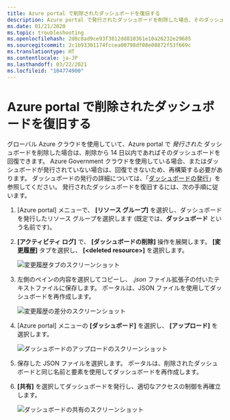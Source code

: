 ```yaml
---
title: Azure portal で削除されたダッシュボードを復旧する
description: Azure portal で発行されたダッシュボードを削除した場合、そのダッシュボードを復旧できます。
ms.date: 01/21/2020
ms.topic: troubleshooting
ms.openlocfilehash: 2d0c8ad9ce93f3812dd810361e10a26232e29685
ms.sourcegitcommit: 2c1b93301174fccea00798df08e08872f53f669c
ms.translationtype: HT
ms.contentlocale: ja-JP
ms.lasthandoff: 03/22/2021
ms.locfileid: "104774900"
---
```

# <a name="recover-a-deleted-dashboard-in-the-azure-portal"></a>Azure portal で削除されたダッシュボードを復旧する

グローバル Azure クラウドを使用していて、Azure portal で _発行された_ ダッシュボードを削除した場合は、削除から 14 日以内であればそのダッシュボードを回復できます。 Azure Government クラウドを使用している場合、またはダッシュボードが発行されていない場合は、回復できないため、再構築する必要があります。 ダッシュボードの発行の詳細については、「[ダッシュボードの発行](azure-portal-dashboard-share-access.md#publish-a-dashboard)」を参照してください。 発行されたダッシュボードを復旧するには、次の手順に従います。

1. [Azure portal] メニューで、 **[リソース グループ]** を選択し、ダッシュボードを発行したリソース グループを選択します (既定では、**ダッシュボード** という名前です)。

1. **[アクティビティ ログ]** で、 **[ダッシュボードの削除]** 操作を展開します。 **[変更履歴]** タブを選択し、 **[\<deleted resource\>]** を選択します。

    ![変更履歴タブのスクリーンショット](media/recover-shared-deleted-dashboard/change-history-tab.png)

1. 左側のペインの内容を選択してコピーし、 _.json_ ファイル拡張子の付いたテキストファイルに保存します。 ポータルは、JSON ファイルを使用してダッシュボードを再作成します。

    ![変更履歴の差分のスクリーンショット](media/recover-shared-deleted-dashboard/change-history-diff.png)

1. [Azure portal] メニューの **[ダッシュボード]** を選択し、 **[アップロード]** を選択します。

    ![ダッシュボードのアップロードのスクリーンショット](media/recover-shared-deleted-dashboard/dashboard-upload.png)

1. 保存した JSON ファイルを選択します。 ポータルは、削除されたダッシュボードと同じ名前と要素を使用してダッシュボードを再作成します。

1. **[共有]** を選択してダッシュボードを発行し、適切なアクセスの制御を再確立します。

    ![ダッシュボードの共有のスクリーンショット](media/recover-shared-deleted-dashboard/dashboard-share.png)
